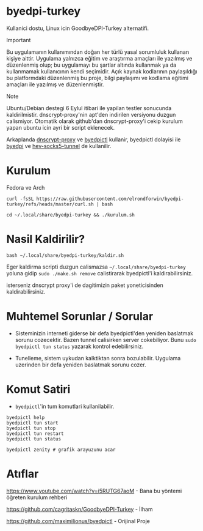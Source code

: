 # byedpi-turkey

Kullanici dostu, Linux icin GoodbyeDPI-Turkey alternatifi.

> [!IMPORTANT]
> Bu uygulamanın kullanımından doğan her türlü yasal sorumluluk kullanan kişiye aittir. Uygulama yalnızca eğitim ve araştırma amaçları ile yazılmış ve düzenlenmiş olup; bu uygulamayı bu şartlar altında kullanmak ya da kullanmamak kullanıcının kendi seçimidir. Açık kaynak kodlarının paylaşıldığı bu platformdaki düzenlenmiş bu proje, bilgi paylaşımı ve kodlama eğitimi amaçları ile yazılmış ve düzenlenmiştir.

> [!NOTE]
> Ubuntu/Debian destegi 6 Eylul itibari ile yapilan testler sonucunda kaldirilmistir. dnscrypt-proxy'nin apt'den indirilen versiyonu duzgun calismiyor. Otomatik olarak github'dan dnscrypt-proxy'i cekip kurulum yapan ubuntu icin ayri bir script eklenecek.

Arkaplanda [dnscrypt-proxy](https://github.com/DNSCrypt/dnscrypt-proxy) ve [byedpictl](https://github.com/maximilionus/byedpictl) kullanir, byedpictl dolayisi ile [byedpi](https://github.com/hufrea/byedpi) ve [hev-socks5-tunnel](https://github.com/heiher/hev-socks5-tunnel) de kullanilir.

# Kurulum

Fedora ve Arch
```
curl -fsSL https://raw.githubusercontent.com/elrondforwin/byedpi-turkey/refs/heads/master/curl.sh | bash
```
```
cd ~/.local/share/byedpi-turkey && ./kurulum.sh
```

# Nasil Kaldirilir?
```
bash ~/.local/share/byedpi-turkey/kaldir.sh
```
Eger kaldirma scripti duzgun calismazsa ``~/.local/share/byedpi-turkey`` yoluna gidip ``sudo ./make.sh remove`` calistirarak byedpictl'i kaldirabilirsiniz.

isterseniz dnscrypt proxy'i de dagitimizin paket yoneticisinden kaldirabilirsiniz.

# Muhtemel Sorunlar / Sorular

- Sisteminizin interneti giderse bir defa byedpictl'den yeniden baslatmak sorunu cozecektir. Bazen tunnel calisirken server cokebiliyor. Bunu ``sudo byedpictl tun status`` yazarak kontrol edebilirsiniz.

- Tunelleme, sistem uykudan kalktiktan sonra bozulabilir. Uygulama uzerinden bir defa yeniden baslatmak sorunu cozer.

# Komut Satiri

- ``byedpictl``'in tum komutlari kullanilabilir.
```
byedpictl help
byedpictl tun start
byedpictl tun stop
byedpictl tun restart
byedpictl tun status

byedpictl zenity # grafik arayuzunu acar
```

# Atıflar

https://www.youtube.com/watch?v=i5RUTG67aoM - Bana bu yöntemi öğreten kurulum rehberi

https://github.com/cagritaskn/GoodbyeDPI-Turkey - İlham

https://github.com/maximilionus/byedpictl - Orijinal Proje
